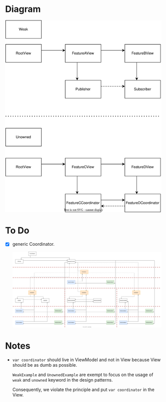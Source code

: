 # Diagram

![Weak or Unowned Example](./MRT%20Jakarta%20Navigation%20Use%20Cases-Weak%20or%20Unowned%20Example.drawio.svg)

# To Do

- [x] generic Coordinator.

    ![Coordinator](./Reference%20In%20Swift-Coordinator.drawio.svg)

# Notes

- `var coordinator` should live in ViewModel and not in View because View should be as dumb as possible. 

    `WeakExample` and `UnownedExample` are exempt to focus on the usage of `weak` and `unowned` keyword in the design patterns.
    
    Consequently, we violate the principle and put `var coordinator` in the View.

